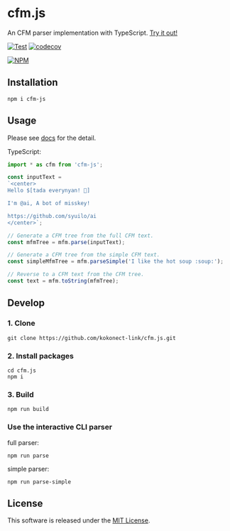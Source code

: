 # cfm.js
An CFM parser implementation with TypeScript.
[Try it out!](https://runkit.com/npm/cfm.js)

[![Test](https://github.com/kokonect-link/cfm.js/actions/workflows/test.yml/badge.svg)](https://github.com/kokonect-link/cfm.js/actions/workflows/test.yml)
[![codecov](https://codecov.io/gh/kokonect-link/cfm.js/branch/develop/graph/badge.svg?token=irAWFiHK8T)](https://codecov.io/gh/kokonect-link/cfm.js)

[![NPM](https://nodei.co/npm/cfm.js.png?downloads=true&downloadRank=true&stars=true)](https://www.npmjs.com/package/cfm.js)

## Installation
```
npm i cfm-js
```

## Usage
Please see [docs](./docs/index.md) for the detail.

TypeScript:
```ts
import * as cfm from 'cfm-js';

const inputText =
`<center>
Hello $[tada everynyan! 🎉]

I'm @ai, A bot of misskey!

https://github.com/syuilo/ai
</center>`;

// Generate a CFM tree from the full CFM text.
const mfmTree = mfm.parse(inputText);

// Generate a CFM tree from the simple CFM text.
const simpleMfmTree = mfm.parseSimple('I like the hot soup :soup:​');

// Reverse to a CFM text from the CFM tree.
const text = mfm.toString(mfmTree);

```

## Develop
### 1. Clone
```
git clone https://github.com/kokonect-link/cfm.js.git
```

### 2. Install packages
```
cd cfm.js
npm i
```

### 3. Build
```
npm run build
```

### Use the interactive CLI parser
full parser:
```
npm run parse
```

simple parser:
```
npm run parse-simple
```

## License
This software is released under the [MIT License](LICENSE).
